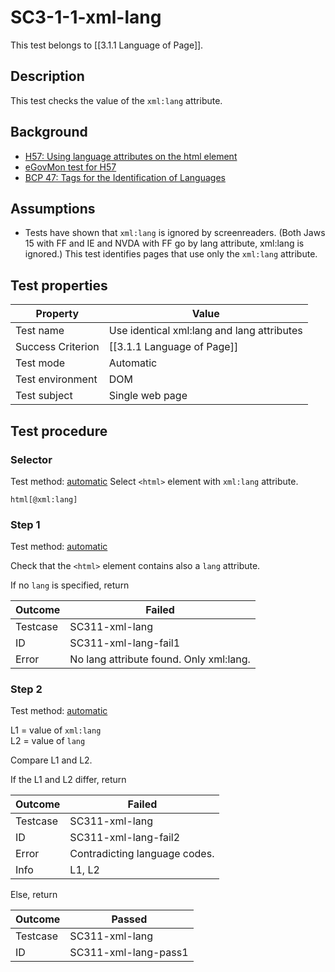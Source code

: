 
# SC3-1-1-xml-lang

This test belongs to [[3.1.1 Language of Page]].


## Description
This test checks the value of the `xml:lang` attribute.


## Background
- [H57: Using language attributes on the html element](http://www.w3.org/TR/2014/NOTE-WCAG20-TECHS-20140408/H57)
- [eGovMon test for H57](http://wiki.egovmon.no/wiki/SC3.1.1#Element_html)
- [BCP 47: Tags for the Identification of Languages](http://www.rfc-editor.org/rfc/bcp/bcp47.txt)


## Assumptions
- Tests have shown that `xml:lang` is ignored by screenreaders. (Both Jaws 15 with FF and IE and NVDA with FF go by lang attribute, xml:lang is ignored.) This test identifies pages that use only the  `xml:lang` attribute.


## Test properties
| Property          | Value
|-------------------|----
| Test name         | Use identical xml:lang and lang attributes
| Success Criterion | [[3.1.1 Language of Page]]
| Test mode         | Automatic
| Test environment  | DOM
| Test subject      | Single web page


## Test procedure

### Selector
Test method: [automatic][earl:automatic]
Select `<html>` element with `xml:lang` attribute.

`html[@xml:lang]`

### Step 1
Test method: [automatic][earl:automatic]

Check that the `<html>` element contains also a `lang` attribute.

If no `lang` is specified, return

| Outcome  | Failed
|----------|-----
| Testcase | SC311-xml-lang
| ID       | SC311-xml-lang-fail1
| Error    | No lang attribute found. Only xml:lang.

### Step 2
Test method: [automatic][earl:automatic]

L1 = value of `xml:lang`<br/>
L2 = value of `lang`

Compare L1 and L2.

If the L1 and L2 differ, return

| Outcome  | Failed
|----------|-----
| Testcase | SC311-xml-lang
| ID       | SC311-xml-lang-fail2
| Error    | Contradicting language codes.
| Info     | L1, L2

Else, return

| Outcome  | Passed
|----------|-----
| Testcase | SC311-xml-lang
| ID       | SC311-xml-lang-pass1



[earl:automatic]: ../earl/automatic.md
[earl:semiauto]: ../earl/semiauto.md
[earl:manual]: ../earl/manual.md